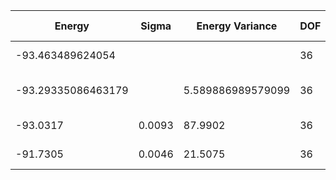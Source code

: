 | Energy             | Sigma   | Energy Variance     | DOF | Method                                                       | Data Repository |
|--------------------|---------|---------------------|-----|--------------------------------------------------------------|-----------------|
| -93.463489624054   |         |                     | 36  | Exact diagonalization                                        |                 |
| -93.29335086463179 |         | 5.589886989579099   | 36  | DMRG (bond dimension = 2048)                                 |                 |
| -93.0317           | 0.0093  | 87.9902             | 36  | RBM (alpha = 1)                                              |                 |
| -91.7305           | 0.0046  | 21.5075             | 36  | Jastrow baseline                                             |                 |
